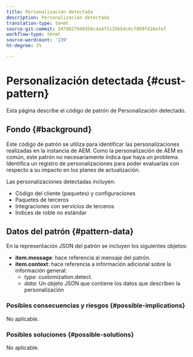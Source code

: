 ```yaml
---
title: Personalización detectada
description: Personalización detectada
translation-type: tm+mt
source-git-commit: 3478827949356c4a4f5133b54c6cf809f416efef
workflow-type: tm+mt
source-wordcount: '139'
ht-degree: 3%

---
```



# Personalización detectada {#cust-pattern}

Esta página describe el código de patrón de Personalización detectado.

## Fondo {#background}

Este código de patrón se utiliza para identificar las personalizaciones realizadas en la instancia de AEM. Como la personalización de AEM es común, este patrón no necesariamente indica que haya un problema. Identifica un registro de personalizaciones para poder evaluarlas con respecto a su impacto en los planes de actualización.

Las personalizaciones detectadas incluyen:

* Código del cliente (paquetes) y configuraciones
* Paquetes de terceros
* Integraciones con servicios de terceros
* Índices de roble no estándar

## Datos del patrón {#pattern-data}

En la representación JSON del patrón se incluyen los siguientes objetos:

* **item.message**: hace referencia al mensaje del patrón.
* **item.context**: hace referencia a información adicional sobre la información general:
   * *type*: customization.detect.
   * *data*: Un objeto JSON que contiene los datos que describen la personalización

### Posibles consecuencias y riesgos {#possible-implications}

No aplicable.

### Posibles soluciones  {#possible-solutions}

No aplicable.
